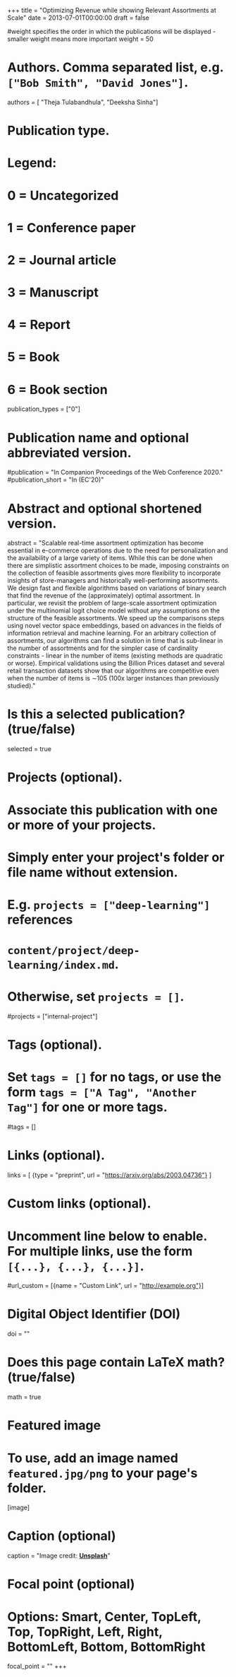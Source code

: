 +++
title = "Optimizing Revenue while showing Relevant Assortments at Scale"
date = 2013-07-01T00:00:00
draft = false

#weight specifies the order in which the publications will be displayed - smaller weight means more important
weight = 50 

# Authors. Comma separated list, e.g. `["Bob Smith", "David Jones"]`.
authors = [ "Theja Tulabandhula", "Deeksha Sinha"]

# Publication type.
# Legend:
# 0 = Uncategorized
# 1 = Conference paper
# 2 = Journal article
# 3 = Manuscript
# 4 = Report
# 5 = Book
# 6 = Book section
publication_types = ["0"]

# Publication name and optional abbreviated version.
#publication = "In Companion Proceedings of the Web Conference 2020."
#publication_short = "In (EC'20)"

# Abstract and optional shortened version.
abstract = "Scalable real-time assortment optimization has become essential in e-commerce operations due to the need for personalization and the availability of a large variety of items. While this can be done when there are simplistic assortment choices to be made, imposing constraints on the collection of feasible assortments gives more flexibility to incorporate insights of store-managers and historically well-performing assortments. We design fast and flexible algorithms based on variations of binary search that find the revenue of the (approximately) optimal assortment. In particular, we revisit the problem of large-scale assortment optimization under the multinomial logit choice model without any assumptions on the structure of the feasible assortments. We speed up the comparisons steps using novel vector space embeddings, based on advances in the fields of information retrieval and machine learning. For an arbitrary collection of assortments, our algorithms can find a solution in time that is sub-linear in the number of assortments and for the simpler case of cardinality constraints - linear in the number of items (existing methods are quadratic or worse). Empirical validations using the Billion Prices dataset and several retail transaction datasets show that our algorithms are competitive even when the number of items is ∼105 (100x larger instances than previously studied)."

# Is this a selected publication? (true/false)
selected = true

# Projects (optional).
#   Associate this publication with one or more of your projects.
#   Simply enter your project's folder or file name without extension.
#   E.g. `projects = ["deep-learning"]` references 
#   `content/project/deep-learning/index.md`.
#   Otherwise, set `projects = []`.
#projects = ["internal-project"]

# Tags (optional).
#   Set `tags = []` for no tags, or use the form `tags = ["A Tag", "Another Tag"]` for one or more tags.
#tags = []

# Links (optional).
links = [
  {type = "preprint", url = "https://arxiv.org/abs/2003.04736"}
]

# Custom links (optional).
#   Uncomment line below to enable. For multiple links, use the form `[{...}, {...}, {...}]`.
#url_custom = [{name = "Custom Link", url = "http://example.org"}]

# Digital Object Identifier (DOI)
doi = ""

# Does this page contain LaTeX math? (true/false)
math = true

# Featured image
# To use, add an image named `featured.jpg/png` to your page's folder. 
[image]
  # Caption (optional)
  caption = "Image credit: [**Unsplash**](https://unsplash.com/photos/pLCdAaMFLTE)"

  # Focal point (optional)
  # Options: Smart, Center, TopLeft, Top, TopRight, Left, Right, BottomLeft, Bottom, BottomRight
  focal_point = ""
+++
